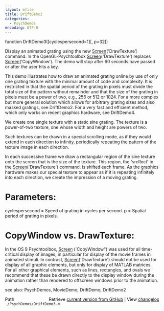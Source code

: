 ```yaml
---
layout: mfile
title: DriftDemo3
categories:
  - PsychDemos
encoding: UTF-8
---
```


function DriftDemo3\(\[cyclespersecond=1\]\[, p=32\]\)

Display an animated grating using the new [Screen](/docs/Screen)\('DrawTexture'\) command.
In the OpenGL-Psychtoolbox [Screen](/docs/Screen)\('DrawTexture'\) replaces
[Screen](/docs/Screen)\('CopyWindow'\). The demo will stop after 60 seconds have
passed or after the user hits a key.

This demo illustrates how to draw an animated grating online by use of
only one grating texture with the minimal amount of code and complexity.
It is restricted in that the spatial period of the grating in pixels
must divide the total size of the pattern without remainder and that the
size of the grating in pixels must be a power of two, e.g., 256 or 512 or
1024. For a more complex but more general solution which allows for
arbitrary grating sizes and also masked gratings, see DriftDemo2. For a
very fast and efficient method, which only works on recent graphics
hardware, see DriftDemo4.

We create one single texture with a static sine grating. The texture
is a power-of-two texture, one whose width and height are powers of two.

Such textures can be drawn in a special scrolling mode, as if they
would extend in each direction to infinity, periodically repeating
the pattern of the texture image in each direction.

In each successive frame we draw a rectangular region of the sine
texture onto the screen that is the size of the texture. This region,
the 'srcRect' in the [Screen](/docs/Screen)\('DrawTexture'\) command, is shifted each
frame. As the graphics hardware makes our special texture to appear as if
it is repeating infinitely into each direction, we create the impression of
a moving grating.

# Parameters:

cyclespersecond = Speed of grating in cycles per second.
p = Spatial period of grating in pixels.

# CopyWindow vs. DrawTexture:

In the OS 9 Psychtoolbox, [Screen](/docs/Screen) \('CopyWindow"\) was used for all
time-critical display of images, in particular for display of the movie
frames in animated stimuli. In contrast, [Screen](/docs/Screen)\('DrawTexture'\) should not
be used for display of all graphic elements,  but only for  display of
MATLAB matrices.  For all other graphical elements, such as lines,  rectangles,
and ovals we recommend that these be drawn directly to the  display
window during the animation rather than rendered to offscreen  windows
prior to the animation.

see also: PsychDemos, MovieDemo, DriftDemo, DriftDemo2


<div class="code_header" style="text-align:right;">
  <span style="float:left;">Path&nbsp;&nbsp;</span> <span class="counter">Retrieve <a href=
  "https://raw.github.com/Psychtoolbox-3/Psychtoolbox-3/beta/./PsychDemos/DriftDemo3.m">current version from GitHub</a> | View <a href=
  "https://github.com/Psychtoolbox-3/Psychtoolbox-3/commits/beta/./PsychDemos/DriftDemo3.m">changelog</a></span>
</div>
<div class="code">
  <code>./PsychDemos/DriftDemo3.m</code>
</div>
